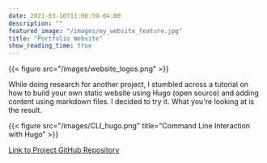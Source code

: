```yaml
---
date: 2021-03-10T11:00:59-04:00
description: ""
featured_image: "/images/my_website_feature.jpg"
title: "Portfolio Website"
show_reading_time: true
---
```


{{< figure src="/images/website_logos.png" >}}

While doing research for another project, I stumbled across a tutorial on how to build your own static website using Hugo (open source) and adding content using markdown files. I decided to try it. What you're looking at is the result.  






{{< figure src="/images/CLI_hugo.png" title="Command Line Interaction with Hugo" >}}

[Link to Project GitHub Repository](https://github.com/kpiatti/portfolioSite)
